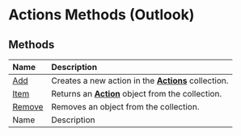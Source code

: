 
# Actions Methods (Outlook)

## Methods



|**Name**|**Description**|
|:-----|:-----|
| [Add](aaf539c4-d60a-867f-086b-3cef7632a6f2.md)|Creates a new action in the  **[Actions](b0903aa4-9b75-5311-d0a5-5ff4a5e29c79.md)** collection.|
| [Item](e4c10f5e-014f-46d5-e5a9-2a70c9399d5f.md)|Returns an  **[Action](22bd8d4a-9cf4-bd37-011b-8da3dfadf761.md)** object from the collection.|
| [Remove](a44c382b-0eff-2033-da91-05bee0e210b2.md)|Removes an object from the collection.|
|Name|Description|

